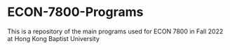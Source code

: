# ECON-7800-Programs

This is a repository of the main programs used for ECON 7800 in Fall 2022 at Hong Kong Baptist University
